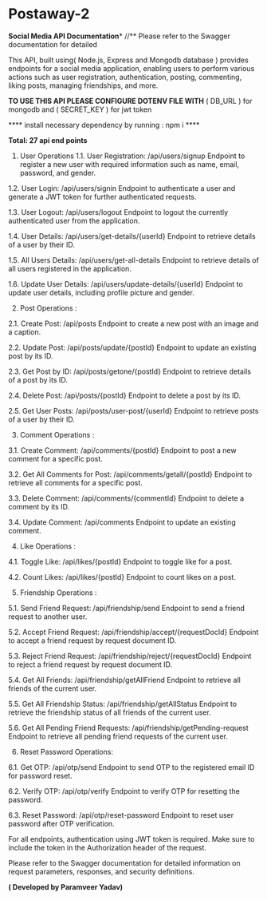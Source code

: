 # Postaway-2
****Social Media API Documentation*****  //** Please refer to the Swagger documentation for detailed 

This API, built using( Node.js, Express and Mongodb database ) provides endpoints for a social media application, enabling users to perform various actions such as user registration, authentication, posting, commenting, liking posts, managing friendships, and more.

****TO USE THIS API PLEASE CONFIGURE DOTENV FILE WITH**** ( DB_URL ) for mongodb  and   ( SECRET_KEY ) for jwt token

**** install necessary dependency by running :  npm i ****

**Total: 27 api end points**

1. User Operations
1.1. User Registration: /api/users/signup
Endpoint to register a new user with required information such as name, email, password, and gender.

1.2. User Login: /api/users/signin
Endpoint to authenticate a user and generate a JWT token for further authenticated requests.

1.3. User Logout: /api/users/logout
Endpoint to logout the currently authenticated user from the application.

1.4. User Details: /api/users/get-details/{userId}
Endpoint to retrieve details of a user by their ID.

1.5. All Users Details: /api/users/get-all-details
Endpoint to retrieve details of all users registered in the application.

1.6. Update User Details: /api/users/update-details/{userId}
Endpoint to update user details, including profile picture and gender.

2. Post Operations :

2.1. Create Post: /api/posts
Endpoint to create a new post with an image and a caption.

2.2. Update Post: /api/posts/update/{postId}
Endpoint to update an existing post by its ID.

2.3. Get Post by ID: /api/posts/getone/{postId}
Endpoint to retrieve details of a post by its ID.

2.4. Delete Post: /api/posts/{postId}
Endpoint to delete a post by its ID.

2.5. Get User Posts: /api/posts/user-post/{userId}
Endpoint to retrieve posts of a user by their ID.

3. Comment Operations :

3.1. Create Comment: /api/comments/{postId}
Endpoint to post a new comment for a specific post.

3.2. Get All Comments for Post: /api/comments/getall/{postId}
Endpoint to retrieve all comments for a specific post.

3.3. Delete Comment: /api/comments/{commentId}
Endpoint to delete a comment by its ID.

3.4. Update Comment: /api/comments
Endpoint to update an existing comment.

4. Like Operations :

4.1. Toggle Like: /api/likes/{postId}
Endpoint to toggle like for a post.

4.2. Count Likes: /api/likes/{postId}
Endpoint to count likes on a post.

5. Friendship Operations :

5.1. Send Friend Request: /api/friendship/send
Endpoint to send a friend request to another user.

5.2. Accept Friend Request: /api/friendship/accept/{requestDocId}
Endpoint to accept a friend request by request document ID.

5.3. Reject Friend Request: /api/friendship/reject/{requestDocId}
Endpoint to reject a friend request by request document ID.

5.4. Get All Friends: /api/friendship/getAllFriend
Endpoint to retrieve all friends of the current user.

5.5. Get All Friendship Status: /api/friendship/getAllStatus
Endpoint to retrieve the friendship status of all friends of the current user.

5.6. Get All Pending Friend Requests: /api/friendship/getPending-request
Endpoint to retrieve all pending friend requests of the current user.

6. Reset Password Operations:

6.1. Get OTP: /api/otp/send
Endpoint to send OTP to the registered email ID for password reset.

6.2. Verify OTP: /api/otp/verify
Endpoint to verify OTP for resetting the password.

6.3. Reset Password: /api/otp/reset-password
Endpoint to reset user password after OTP verification.

For all endpoints, authentication using JWT token is required. Make sure to include the token in the Authorization header of the request.

Please refer to the Swagger documentation for detailed information on request parameters, responses, and security definitions.

**( Developed by Paramveer Yadav)**
